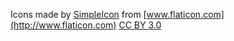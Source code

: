Icons made by [SimpleIcon](http://www.flaticon.com/authors/simpleicon) from [www.flaticon.com](http://www.flaticon.com)
[CC BY 3.0](http://creativecommons.org/licenses/by/3.0/)